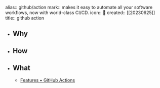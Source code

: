 alias:: github/action
mark:: makes it easy to automate all your software workflows, now with world-class CI/CD.
icon:: 🔁
created:: [[20230625]]
title:: github action

- ## Why
- ## How
- ## What
  - [Features • GitHub Actions](https://github.com/features/actions)